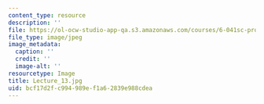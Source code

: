 ```yaml
---
content_type: resource
description: ''
file: https://ol-ocw-studio-app-qa.s3.amazonaws.com/courses/6-041sc-probabilistic-systems-analysis-and-applied-probability-fall-2013/bcf17d2fc994989ef1a62839e988cdea_Lecture_13.jpg
file_type: image/jpeg
image_metadata:
  caption: ''
  credit: ''
  image-alt: ''
resourcetype: Image
title: Lecture_13.jpg
uid: bcf17d2f-c994-989e-f1a6-2839e988cdea
---
```


